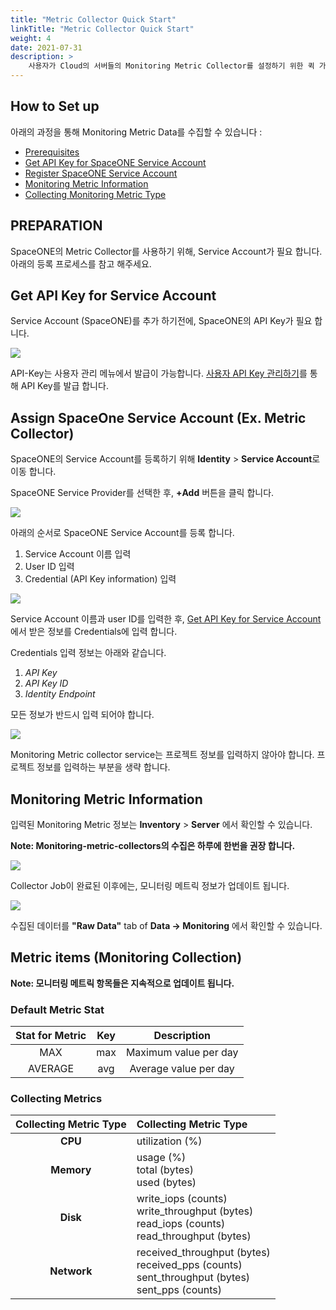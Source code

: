 ```yaml
---
title: "Metric Collector Quick Start"
linkTitle: "Metric Collector Quick Start"
weight: 4
date: 2021-07-31
description: >
    사용자가 Cloud의 서버들의 Monitoring Metric Collector를 설정하기 위한 퀵 가이드 입니다.  
---
```


## How to Set up

아래의 과정을 통해 Monitoring Metric Data를 수집할 수 있습니다 : 

* [Prerequisites](metric-collector-quick-start.md#prerequisites)
* [Get API Key for SpaceONE Service Account](metric-collector-quick-start.md#get-api-key-for-spaceone-service-account)
* [Register SpaceONE Service Account](metric-collector-quick-start.md#register-spaceone-service-account-ex-metric-collector)
* [Monitoring Metric Information](metric-collector-quick-start.md#monitoring-metric-information) 
* [Collecting Monitoring Metric Type](metric-collector-quick-start.md#collecting-monitoring-metric-type)

## PREPARATION

SpaceONE의 Metric Collector를 사용하기 위해, Service Account가 필요 합니다. 아래의 등록 프로세스를 참고 해주세요.

## Get API Key for Service Account

Service Account \(SpaceONE\)를 추가 하기전에, SpaceONE의 API Key가 필요 합니다. 

![](/ko/docs/guides/getting_started/metric-collector_img/metric-collector-api_key.png)

<!-- {% hint style="info" %} -->
API-Key는 사용자 관리 메뉴에서 발급이 가능합니다. [사용자 API Key 관리하기](/ko/docs/guides/my_account/api_key/api_key.md)를 통해 API Key를 발급 합니다. 
<!-- {% endhint %} -->

## Assign SpaceOne Service Account \(Ex. Metric Collector\)
 
SpaceONE의 Service Account를 등록하기 위해 **Identity** &gt; **Service Account**로 이동 합니다. 

SpaceONE Service Provider를 선택한 후, **+Add** 버튼을 클릭 합니다. 

![](/ko/docs/guides/getting_started/metric-collector_img/metric-collector_image_01.png)

아래의 순서로 SpaceONE Service Account를 등록 합니다. 
1. Service Account 이름 입력
2. User ID 입력
3. Credential \(API Key information\) 입력

![](/ko/docs/guides/getting_started/metric-collector_img/metric-collector_image_02.png)

Service Account 이름과 user ID를 입력한 후, [Get API Key for Service Account](metric-collector-quick-start.md#get-api-key-for-service-account)에서 받은 정보를 Credentials에 입력 합니다.

Credentials 입력 정보는 아래와 같습니다.

1. _API Key_
2. _API Key ID_
3. _Identity Endpoint_

모든 정보가 반드시 입력 되어야 합니다.

![](/ko/docs/guides/getting_started/metric-collector_img/metric-collector_image_03.png)

<!-- {% hint style="info" %} -->
Monitoring Metric collector service는 프로젝트 정보를 입력하지 않아야 합니다.
프로젝트 정보를 입력하는 부분을 생략 합니다.
<!-- {% endhint %} -->

## Monitoring Metric Information

입력된 Monitoring Metric 정보는 **Inventory** &gt; **Server** 에서 확인할 수 있습니다.

**Note: Monitoring-metric-collectors의 수집은 하루에 한번을 권장 합니다.**

![](/ko/docs/guides/getting_started/metric-collector_img/metric-collector_image_04.png)

Collector Job이 완료된 이후에는, 모니터링 메트릭 정보가 업데이트 됩니다. 

![](/ko/docs/guides/getting_started/metric-collector_img/metric-collector_image_05.png)

수집된 데이터를 **"Raw Data"** tab of **Data -&gt; Monitoring** 에서 확인할 수 있습니다.

## Metric items \(Monitoring Collection\)

<!-- {% hint style="info" %} -->
**Note: 모니터링 메트릭 항목들은 지속적으로 업데이트 됩니다.**
<!-- {% endhint %} -->

### Default Metric Stat

| Stat for Metric | Key | Description |
| :---: | :---: | :---: |
| MAX | max | Maximum value per day |
| AVERAGE | avg | Average value per day |

### Collecting Metrics

|Collecting Metric Type	|Collecting Metric Type	|
|:--:|:--|
|**CPU**|utilization (%)|
|**Memory**|usage (%) </br> total (bytes) </br> used (bytes)|
|**Disk**|write_iops (counts) </br> write_throughput (bytes) </br> read_iops (counts) </br> read_throughput (bytes)|
|**Network**|received_throughput (bytes) </br> received_pps (counts) </br> sent_throughput (bytes) </br> sent_pps (counts)|

